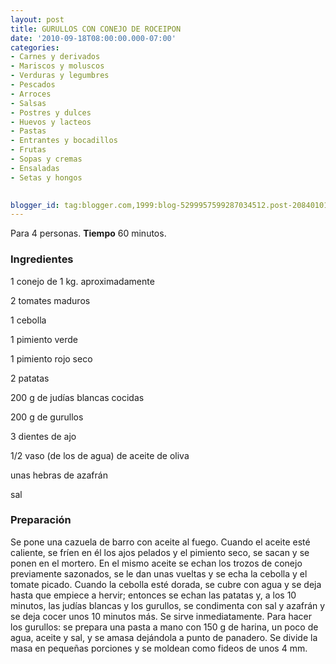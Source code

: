 ```yaml
---
layout: post
title: GURULLOS CON CONEJO DE ROCEIPON
date: '2010-09-18T08:00:00.000-07:00'
categories:
- Carnes y derivados
- Mariscos y moluscos
- Verduras y legumbres
- Pescados
- Arroces
- Salsas
- Postres y dulces
- Huevos y lacteos
- Pastas
- Entrantes y bocadillos
- Frutas
- Sopas y cremas
- Ensaladas
- Setas y hongos
 

blogger_id: tag:blogger.com,1999:blog-5299957599287034512.post-2084010116562504238
---
```


Para 4 personas.
<b>Tiempo</b> 60 minutos.

<h3>Ingredientes</h3>

1 conejo de 1 kg. aproximadamente

2 tomates maduros

1 cebolla

1 pimiento verde

1 pimiento rojo seco

2 patatas

200 g de judías blancas cocidas

200 g de gurullos

3 dientes de ajo

1/2 vaso (de los de agua) de aceite de oliva

unas hebras de azafrán

sal

<h3>Preparación</h3>

Se pone una cazuela de barro con aceite al fuego. Cuando el aceite esté caliente, se fríen en él los ajos pelados y el pimiento seco, se sacan y se ponen en el mortero. En el mismo aceite se echan los trozos de conejo previamente sazonados, se le dan unas vueltas y se echa la cebolla y el tomate picado. Cuando la cebolla esté dorada, se cubre con agua y se deja hasta que empiece a hervir; entonces se echan las patatas y, a los 10 minutos, las judías blancas y los gurullos, se condimenta con sal y azafrán y se deja cocer unos 10 minutos más. Se sirve inmediatamente. Para hacer los gurullos: se prepara una pasta a mano con 150 g de harina, un poco de agua, aceite y sal, y se amasa dejándola a punto de panadero. Se divide la masa en pequeñas porciones y se moldean como fideos de unos 4 mm.

